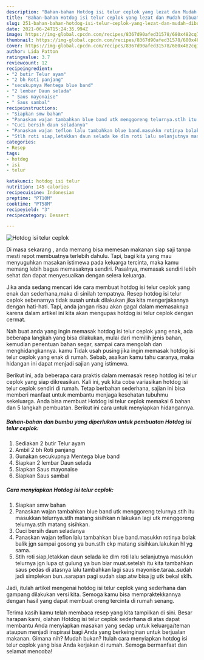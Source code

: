 ```yaml
---
description: "Bahan-bahan Hotdog isi telur ceplok yang lezat dan Mudah Dibuat"
title: "Bahan-bahan Hotdog isi telur ceplok yang lezat dan Mudah Dibuat"
slug: 251-bahan-bahan-hotdog-isi-telur-ceplok-yang-lezat-dan-mudah-dibuat
date: 2021-06-24T15:24:35.994Z
image: https://img-global.cpcdn.com/recipes/8367d90afed31578/680x482cq70/hotdog-isi-telur-ceplok-foto-resep-utama.jpg
thumbnail: https://img-global.cpcdn.com/recipes/8367d90afed31578/680x482cq70/hotdog-isi-telur-ceplok-foto-resep-utama.jpg
cover: https://img-global.cpcdn.com/recipes/8367d90afed31578/680x482cq70/hotdog-isi-telur-ceplok-foto-resep-utama.jpg
author: Lida Patton
ratingvalue: 3.7
reviewcount: 12
recipeingredient:
- "2 butir Telur ayam"
- "2 bh Roti panjang"
- "secukupnya Mentega blue band"
- "2 lembar Daun selada"
- " Saus mayonaise"
- " Saus sambal"
recipeinstructions:
- "Siapkan smw bahan"
- "Panaskan wajan tambahkan blue band utk menggoreng telurnya.stlh itu masukkan telurnya.stlh matang sisihkan n lakukan lagi utk menggoreng telurnya.stlh matang sisihkan."
- "Cuci bersih daun seladanya"
- "Panaskan wajan teflon lalu tambahkan blue band.masukkn rotinya bolak balik jgn sampai gosong ya bun.stlh ckp matang sisihkan.lakukan hl yg sama."
- "Stlh roti siap,letakkan daun selada ke dlm roti lalu selanjutnya masukkn telurnya jgn lupa qt gulung ya bun biar muat.setelah itu kita tambahkan saus pedas di atasnya lalu tambahkan lagi saus mayonise.taraa..sudah jadi simplekan bun..sarapan pagi sudah siap.atw bisa jg utk bekal sklh."
categories:
- Resep
tags:
- hotdog
- isi
- telur

katakunci: hotdog isi telur 
nutrition: 145 calories
recipecuisine: Indonesian
preptime: "PT10M"
cooktime: "PT58M"
recipeyield: "3"
recipecategory: Dessert

---
```



![Hotdog isi telur ceplok](https://img-global.cpcdn.com/recipes/8367d90afed31578/680x482cq70/hotdog-isi-telur-ceplok-foto-resep-utama.jpg)

Di masa  sekarang , anda memang bisa memesan makanan siap saji tanpa mesti repot membuatnya terlebih dahulu. Tapi, bagi kita yang mau menyuguhkan masakan istimewa pada keluarga tercinta, maka kamu memang lebih bagus memasaknya sendiri. Pasalnya, memasak sendiri lebih sehat dan dapat menyesuaikan dengan selera keluarga.

Jika anda sedang mencari ide cara membuat hotdog isi telur ceplok yang enak dan sederhana,maka di sinilah tempatnya. Resep hotdog isi telur ceplok  sebenarnya tidak susah untuk dilakukan jika kita mengerjakannya dengan hati-hati. Tapi, anda jangan risau akan gagal dalam memasaknya 
karena dalam artikel ini kita akan mengupas hotdog isi telur ceplok dengan cermat.  



Nah buat anda yang ingin memasak hotdog isi telur ceplok yang enak, ada beberapa langkah yang bisa dilakukan, mulai dari memilih jenis bahan, kemudian penentuan bahan segar, sampai cara mengolah dan menghidangkannya. kamu Tidak usah pusing jika ingin memasak hotdog isi telur ceplok yang enak di rumah. Sebab, asalkan kamu  tahu caranya, maka hidangan ini dapat menjadi sajian yang istimewa.

Berikut ini, ada beberapa cara praktis  dalam memasak resep hotdog isi telur ceplok yang siap dikreasikan. Kali ini, yuk kita coba variasikan hotdog isi telur ceplok sendiri di rumah. Tetap berbahan sederhana, sajian ini bisa memberi manfaat untuk membantu menjaga kesehatan tubuhmu sekeluarga. Anda bisa membuat Hotdog isi telur ceplok memakai 6 bahan dan 5 langkah pembuatan. Berikut ini cara untuk menyiapkan hidangannya.

<!--inarticleads1-->

##### Bahan-bahan dan bumbu yang diperlukan untuk pembuatan Hotdog isi telur ceplok:

1. Sediakan 2 butir Telur ayam
1. Ambil 2 bh Roti panjang
1. Gunakan secukupnya Mentega blue band
1. Siapkan 2 lembar Daun selada
1. Siapkan  Saus mayonaise
1. Siapkan  Saus sambal




<!--inarticleads2-->

##### Cara menyiapkan Hotdog isi telur ceplok:

1. Siapkan smw bahan
1. Panaskan wajan tambahkan blue band utk menggoreng telurnya.stlh itu masukkan telurnya.stlh matang sisihkan n lakukan lagi utk menggoreng telurnya.stlh matang sisihkan.
1. Cuci bersih daun seladanya
1. Panaskan wajan teflon lalu tambahkan blue band.masukkn rotinya bolak balik jgn sampai gosong ya bun.stlh ckp matang sisihkan.lakukan hl yg sama.
1. Stlh roti siap,letakkan daun selada ke dlm roti lalu selanjutnya masukkn telurnya jgn lupa qt gulung ya bun biar muat.setelah itu kita tambahkan saus pedas di atasnya lalu tambahkan lagi saus mayonise.taraa..sudah jadi simplekan bun..sarapan pagi sudah siap.atw bisa jg utk bekal sklh.




Jadi, itulah artikel mengenai  hotdog isi telur ceplok  yang sederhana dan gampang dilakukan versi kita. Semoga kamu bisa mempraktekkannya dengan hasil yang dapat membuat oreng tercinta di rumah senang. 

Terima kasih kamu telah membaca resep yang kita tampilkan di sini. Besar harapan kami, olahan  Hotdog isi telur ceplok sederhana di atas dapat membantu Anda menyiapkan masakan yang sedap untuk keluarga/teman ataupun menjadi inspirasi bagi Anda yang berkeinginan untuk berjualan makanan. Gimana nih? Mudah bukan? Itulah cara menyiapkan hotdog isi telur ceplok yang bisa Anda kerjakan di rumah. Semoga bermanfaat dan selamat mencoba!

